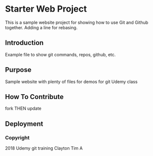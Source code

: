 # Starter Web Project

This is a sample website project for showing how to use Git and Github together.  Adding a line for rebasing.

## Introduction

Example file to show git commands, repos, github, etc.

## Purpose

Sample website with plenty of files for demos for git Udemy class

## How To Contribute

fork THEN update

## Deployment

### Copyright

2018 Udemy git training Clayton Tim A